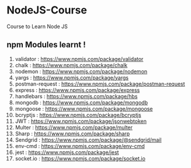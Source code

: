 # NodeJS-Course

Course to Learn Node JS

## npm Modules learnt !

1.  validator : https://www.npmjs.com/package/validator
2.  chalk : https://www.npmjs.com/package/chalk
3.  nodemon : https://www.npmjs.com/package/nodemon
4.  yargs : https://www.npmjs.com/package/yargs
5.  postman-request : https://www.npmjs.com/package/postman-request
6.  express : https://www.npmjs.com/package/express
7.  handlebars : https://www.npmjs.com/package/hbs
8.  mongodb : https://www.npmjs.com/package/mongodb
9.  mongoose : https://www.npmjs.com/package/mongoose
10. bcryptjs : https://www.npmjs.com/package/bcryptjs
11. JWT : https://www.npmjs.com/package/jsonwebtoken
12. Multer : https://www.npmjs.com/package/multer
13. Sharp : https://www.npmjs.com/package/sharp
14. Sendgrid : https://www.npmjs.com/package/@sendgrid/mail
15. env-cmd : https://www.npmjs.com/package/env-cmd
16. jest : https://www.npmjs.com/package/jest
17. socket.io : https://www.npmjs.com/package/socket.io
